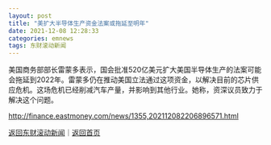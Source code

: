 ```yaml
---
layout: post
title: "美扩大半导体生产资金法案或拖延至明年"
date: 2021-12-08 12:28:33
categories: emnews
tags: 东财滚动新闻
---
```


美国商务部部长雷蒙多表示，国会批准520亿美元扩大美国半导体生产的法案可能会拖延到2022年。雷蒙多仍在推动美国立法通过这项资金，以解决目前的芯片供应危机。这场危机已经削减汽车产量，并影响到其他行业。她称，资深议员致力于解决这个问题。

<http://finance.eastmoney.com/news/1355,202112082206896571.html>

[返回东财滚动新闻](//finews.withounder.com/emnews/)｜[返回首页](//finews.withounder.com/)